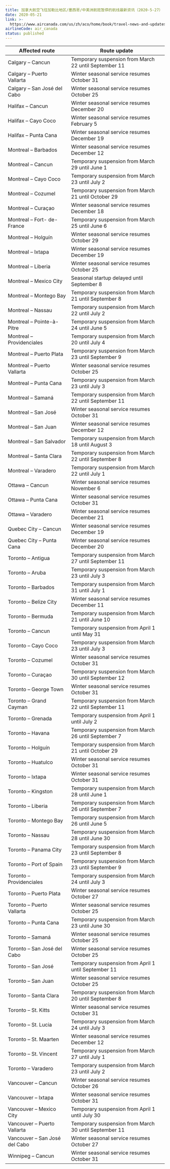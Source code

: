 ```yaml
---
title: 加拿大航空飞往加勒比地区/墨西哥/中美洲航班暂停的航线最新资讯（2020-5-27）
date: 2020-05-21
link: >-
  https://www.aircanada.com/us/zh/aco/home/book/travel-news-and-updates/2020/china-travel.html#/caribbean-4
airlineCode: air_canada
status: published
---
```

Affected route| Route update  
---|---  
Calgary – Cancun| Temporary suspension from March 22 until September 11  
Calgary – Puerto Vallarta| Winter seasonal service resumes October 31  
Calgary – San José del Cabo| Winter seasonal service resumes October 25  
Halifax – Cancun | Winter seasonal service resumes December 20  
Halifax – Cayo Coco| Winter seasonal service resumes February 5  
Halifax – Punta Cana| Winter seasonal service resumes December 19  
Montreal – Barbados| Winter seasonal service resumes December 12  
Montreal – Cancun| Temporary suspension from March 29 until June 1  
Montreal – Cayo Coco| Temporary suspension from March 23 until July 2  
Montreal – Cozumel| Temporary suspension from March 21 until October 29  
Montreal – Curaçao| Winter seasonal service resumes December 18  
Montreal – Fort- de- France| Temporary suspension from March 25 until June 6  
Montreal – Holguín| Winter seasonal service resumes October 29  
Montreal – Ixtapa| Winter seasonal service resumes December 19  
Montreal – Liberia| Winter seasonal service resumes October 25  
Montreal – Mexico City| Seasonal startup delayed until September 8  
Montreal – Montego Bay| Temporary suspension from March 21 until September 8  
Montreal – Nassau| Temporary suspension from March 22 until July 2  
Montreal – Pointe-à-Pitre| Temporary suspension from March 24 until June 5  
Montreal – Providenciales| Temporary suspension from March 20 until July 4  
Montreal – Puerto Plata| Temporary suspension from March 23 until September 9  
Montreal – Puerto Vallarta| Winter seasonal service resumes October 25  
Montreal – Punta Cana| Temporary suspension from March 23 until July 3  
Montreal – Samaná| Temporary suspension from March 22 until September 11  
Montreal – San José | Winter seasonal service resumes October 31  
Montreal – San Juan| Winter seasonal service resumes December 12  
Montreal – San Salvador| Temporary suspension from March 18 until August 3  
Montreal – Santa Clara| Temporary suspension from March 22 until September 8  
Montreal – Varadero| Temporary suspension from March 22 until July 1  
Ottawa – Cancun| Winter seasonal service resumes November 6  
Ottawa – Punta Cana| Winter seasonal service resumes October 31  
Ottawa – Varadero| Winter seasonal service resumes December 21  
Quebec City – Cancun| Winter seasonal service resumes December 19  
Quebec City – Punta Cana| Winter seasonal service resumes December 20  
Toronto – Antigua| Temporary suspension from March 27 until September 11  
Toronto – Aruba| Temporary suspension from March 23 until July 3  
Toronto – Barbados| Temporary suspension from March 31 until July 1  
Toronto – Belize City| Winter seasonal service resumes December 11  
Toronto – Bermuda| Temporary suspension from March 21 until June 10  
Toronto – Cancun| Temporary suspension from April 1 until May 31  
Toronto – Cayo Coco| Temporary suspension from March 23 until July 3  
Toronto – Cozumel| Winter seasonal service resumes October 31  
Toronto – Curaçao| Temporary suspension from March 30 until September 12  
Toronto – George Town| Winter seasonal service resumes October 31  
Toronto – Grand Cayman| Temporary suspension from March 22 until September 11  
Toronto – Grenada| Temporary suspension from April 1 until July 2  
Toronto – Havana| Temporary suspension from March 26 until September 7  
Toronto – Holguín| Temporary suspension from March 21 until October 29  
Toronto – Huatulco| Winter seasonal service resumes October 31  
Toronto – Ixtapa| Winter seasonal service resumes October 31  
Toronto – Kingston| Temporary suspension from March 28 until June 1  
Toronto – Liberia| Temporary suspension from March 26 until September 7  
Toronto – Montego Bay| Temporary suspension from March 26 until June 5  
Toronto – Nassau| Temporary suspension from March 28 until June 30  
Toronto – Panama City| Temporary suspension from March 23 until September 8  
Toronto – Port of Spain| Temporary suspension from March 23 until September 9  
Toronto – Providenciales | Temporary suspension from March 24 until July 3  
Toronto – Puerto Plata| Winter seasonal service resumes October 27  
Toronto – Puerto Vallarta| Winter seasonal service resumes October 25  
Toronto – Punta Cana| Temporary suspension from March 23 until June 30  
Toronto – Samaná| Winter seasonal service resumes October 25  
Toronto – San José del Cabo| Winter seasonal service resumes October 25  
Toronto – San José| Temporary suspension from April 1 until September 11  
Toronto – San Juan| Winter seasonal service resumes October 25  
Toronto – Santa Clara| Temporary suspension from March 20 until September 8  
Toronto – St. Kitts| Winter seasonal service resumes October 31  
Toronto – St. Lucia| Temporary suspension from March 24 until July 3  
Toronto – St. Maarten| Winter seasonal service resumes December 12  
Toronto – St. Vincent| Temporary suspension from March 27 until July 1  
Toronto – Varadero| Temporary suspension from March 23 until July 2  
Vancouver – Cancun| Winter seasonal service resumes October 26  
Vancouver – Ixtapa| Winter seasonal service resumes October 31  
Vancouver – Mexico City| Temporary suspension from April 1 until July 30  
Vancouver – Puerto Vallarta| Temporary suspension from March 30 until September 11  
Vancouver – San José del Cabo| Winter seasonal service resumes October 27  
Winnipeg – Cancun| Winter seasonal service resumes October 31
